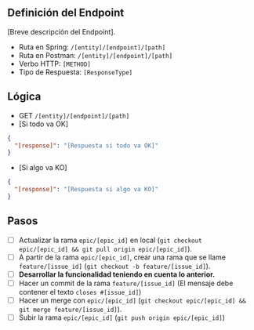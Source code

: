 ## Definición del Endpoint

[Breve descripción del Endpoint].

- Ruta en Spring: `/[entity]/[endpoint]/[path]`
- Ruta en Postman: `/[entity]/[endpoint]/[path]`
- Verbo HTTP: `[METHOD]`
- Tipo de Respuesta: `[ResponseType]`

## Lógica

- GET `/[entity]/[endpoint]/[path]`
- [Si todo va OK]

```json
{
  "[response]": "[Respuesta si todo va OK]"
}
```

- [Si algo va KO]

```json
{
  "[response]": "[Respuesta si algo va KO]"
}
```

## Pasos

- [ ] Actualizar la rama `epic/[epic_id]` en local (`git checkout epic/[epic_id] && git pull origin epic/[epic_id]`).
- [ ] A partir de la rama `epic/[epic_id]`, crear una rama que se llame `feature/[issue_id]` (`git checkout -b feature/[issue_id]`).
- [ ] **Desarrollar la funcionalidad teniendo en cuenta lo anterior.**
- [ ] Hacer un commit de la rama `feature/[issue_id]` (El mensaje debe contener el texto `closes #[issue_id]`)
- [ ] Hacer un merge con `epic/[epic_id]` (`git checkout epic/[epic_id] && git merge feature/[issue_id]`).
- [ ] Subir la rama `epic/[epic_id]` (`git push origin epic/[epic_id]`)
